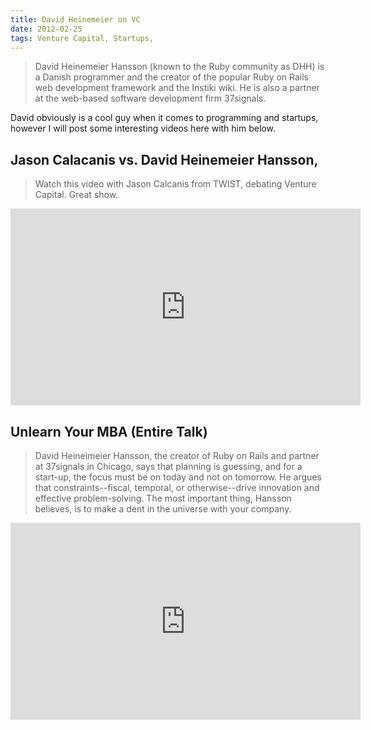 ```yaml
---
title: David Heinemeier on VC
date: 2012-02-25
tags: Venture Capital, Startups,
---
```


> David Heinemeier Hansson (known to the Ruby community as DHH) is a Danish programmer and the creator of the popular Ruby on Rails web development framework and the Instiki wiki. He is also a partner at the web-based software development firm 37signals.

David obviously is a cool guy when it comes to programming and startups, however I will post some interesting videos here with him below.

## Jason Calacanis vs. David Heinemeier Hansson,

> Watch this video with Jason Calcanis from TWIST, debating Venture Capital. Great show.

<iframe width="560" height="315" src="http://www.youtube.com/embed/fPrvnlvnu-k?rel=0" frameborder="0" allowfullscreen></iframe>

## Unlearn Your MBA (Entire Talk)

> David Heineimeier Hansson, the creator of Ruby on Rails and partner at 37signals in Chicago, says that planning is guessing, and for a start-up, the focus must be on today and not on tomorrow. He argues that constraints--fiscal, temporal, or otherwise--drive innovation and effective problem-solving. The most important thing, Hansson believes, is to make a dent in the universe with your company.

<iframe width="560" height="315" src="https://www.youtube.com/embed/MlhAkNWC1qo" frameborder="0" allow="accelerometer; autoplay; clipboard-write; encrypted-media; gyroscope; picture-in-picture" allowfullscreen></iframe>
